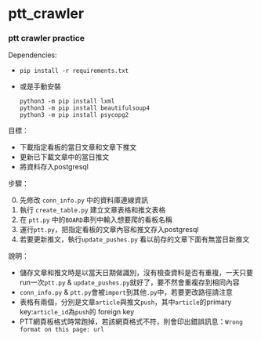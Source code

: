 # ptt_crawler

### ptt crawler practice

Dependencies:
- `pip install -r requirements.txt`

- 或是手動安裝
    ```
    python3 -m pip install lxml
    python3 -m pip install beautifulsoup4
    python3 -m pip install psycopg2
    ``` 

目標：

- 下載指定看板的當日文章和文章下推文
- 更新已下載文章中的當日推文
- 將資料存入postgresql

步驟：

0. 先修改 `conn_info.py` 中的資料庫連線資訊
2. 執行 `create_table.py` 建立文章表格和推文表格
3. 在 `ptt.py` 中的`BOARD`串列中輸入想要爬的看板名稱
4. 運行`ptt.py`，把指定看板的文章內容和推文存入postgresql
5. 若要更新推文，執行`update_pushes.py` 看以前存的文章下面有無當日新推文

說明：

- 儲存文章和推文時是以當天日期做識別，沒有檢查資料是否有重複，一天只要run一次`ptt.py` & `update_pushes.py`就好了，要不然會重複存到相同內容
- `conn_info.py` & `ptt.py`會被`import`到其他`.py`中，若要更改路徑請注意
- 表格有兩個，分別是文章`article`與推文`push`，其中`article`的primary key:`article_id`為`push`的 foreign key
- PTT網頁板格式時常跑掉，若該網頁格式不符，則會印出錯誤訊息：`Wrong format on this page: url`